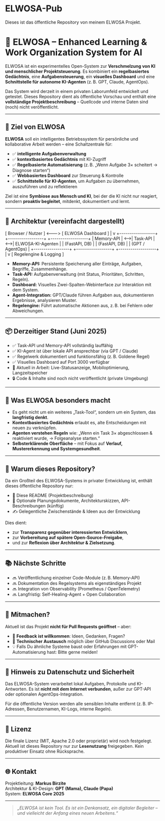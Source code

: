 # ELWOSA-Pub
Dieses ist das öffentliche Repository von meinem ELWOSA Projekt.

# 🧠 ELWOSA – Enhanced Learning & Work Organization System for AI

ELWOSA ist ein experimentelles Open-System zur **Verschmelzung von KI und menschlicher Projektsteuerung**. Es kombiniert ein **regelbasiertes Gedächtnis**, eine **Aufgabensteuerung**, ein **visuelles Dashboard** und eine **Schnittstelle für autonome KI-Agenten** (z. B. GPT, Claude, AgentOps).

Das System wird derzeit in einem privaten Laborumfeld entwickelt und getestet. Dieses Repository dient als öffentliche Vorschau und enthält eine **vollständige Projektbeschreibung** – Quellcode und interne Daten sind (noch) nicht veröffentlicht.

---

## 🚀 Ziel von ELWOSA

**ELWOSA** soll ein intelligentes Betriebssystem für persönliche und kollaborative Arbeit werden – eine Schaltzentrale für:

- ✅ **intelligente Aufgabenverwaltung**
- ✅ **kontextbasiertes Gedächtnis** mit KI-Zugriff
- ✅ **Regelbasierte Automatisierung** (z. B. „Wenn Aufgabe 3× scheitert → Diagnose starten“)
- ✅ **Webbasiertes Dashboard** zur Steuerung & Kontrolle
- ✅ **Schnittstelle für KI-Agenten**, um Aufgaben zu übernehmen, auszuführen und zu reflektieren

Ziel ist eine **Symbiose aus Mensch und KI**, bei der die KI nicht nur reagiert, sondern **proaktiv begleitet**, mitdenkt, dokumentiert und lernt.

---

## 🧩 Architektur (vereinfacht dargestellt)

[ Browser / Nutzer ] <---> [ ELWOSA Dashboard ]
|
v
+------------------+ +------------------+ +-------------------+
| Memory-API | <-->| Task-API | <-->| ELWOSA-KI-Agenten |
| (FastAPI, DB) | | (FastAPI, DB) | | (GPT / AgentOps) |
+------------------+ +------------------+ +-------------------+
|
v
[ Regelengine & Logging ]

- **Memory-API:** Persistente Speicherung aller Einträge, Aufgaben, Begriffe, Zusammenhänge.
- **Task-API:** Aufgabenverwaltung (mit Status, Prioritäten, Schritten, Regeln).
- **Dashboard:** Visuelles Zwei-Spalten-Webinterface zur Interaktion mit dem System.
- **Agent-Integration:** GPT/Claude führen Aufgaben aus, dokumentieren Ergebnisse, analysieren Muster.
- **Regelengine:** Führt automatische Aktionen aus, z. B. bei Fehlern oder Abweichungen.

---

## 📦 Derzeitiger Stand (Juni 2025)

- ✅ Task-API und Memory-API vollständig lauffähig
- ✅ KI-Agent ist über lokale API ansprechbar (via GPT / Claude)
- ✅ Regelwerk dokumentiert und funktionsfähig (z. B. Goldene Regel)
- ✅ Visuelles Dashboard auf Port 3000 verfügbar
- 🔄 Aktuell in Arbeit: Live-Statusanzeige, Mobiloptimierung, Langzeitspeicher
- 🔒 Code & Inhalte sind noch nicht veröffentlicht (private Umgebung)

---

## 🧠 Was ELWOSA besonders macht

- Es geht nicht um ein weiteres „Task-Tool“, sondern um ein System, das **langfristig denkt**.
- **Kontextbasiertes Gedächtnis** erlaubt es, alte Entscheidungen mit neuen zu verknüpfen.
- **Agenten verstehen Regeln** wie: „Wenn ein Task 3× abgeschlossen & reaktiviert wurde, → Folgeanalyse starten.“
- **Selbsterklärende Oberfläche** – mit Fokus auf **Verlauf, Mustererkennung und Systemgesundheit**.

---

## 💬 Warum dieses Repository?

Da ein Großteil des ELWOSA-Systems in privater Entwicklung ist, enthält dieses öffentliche Repository nur:

- 📄 Diese README (Projektbeschreibung)
- 🧱 Optionale Planungsdokumente, Architekturskizzen, API-Beschreibungen (künftig)
- ✍️ Gelegentliche Zwischenstände & Ideen aus der Entwicklung

Dies dient:
- zur **Transparenz gegenüber interessierten Entwicklern**,
- zur **Vorbereitung auf spätere Open-Source-Freigabe**,
- und zur **Reflexion über Architektur & Zielsetzung**.

---

## 📚 Nächste Schritte

- 🔜 Veröffentlichung einzelner Code-Module (z. B. Memory-API)
- 🔜 Dokumentation des Regelsystems als eigenständiges Projekt
- 🔜 Integration von Observability (Prometheus / OpenTelemetry)
- 🔜 Langfristig: Self-Healing-Agent + Open Collaboration

---

## 🙋 Mitmachen?

Aktuell ist das Projekt **nicht für Pull Requests geöffnet** – aber:

- 📩 **Feedback ist willkommen**: Ideen, Gedanken, Fragen?
- 🧠 **Technischer Austausch** möglich über GitHub Discussions oder Mail
- 💡 Falls Du ähnliche Systeme baust oder Erfahrungen mit GPT-Automatisierung hast: Bitte gerne melden!

---

## 🔐 Hinweis zu Datenschutz und Sicherheit

Das ELWOSA-System verarbeitet lokal Aufgaben, Protokolle und KI-Antworten. Es ist **nicht mit dem Internet verbunden**, außer zur GPT-API oder optionalen AgentOps-Integration.

Für die öffentliche Version werden alle sensiblen Inhalte entfernt (z. B. IP-Adressen, Benutzernamen, KI-Logs, interne Regeln).

---

## 📎 Lizenz

Die finale Lizenz (MIT, Apache 2.0 oder proprietär) wird noch festgelegt. Aktuell ist dieses Repository nur zur **Lesenutzung** freigegeben. Kein produktiver Einsatz ohne Rücksprache.

---

## 🌐 Kontakt

Projektleitung: **Markus Birzite**  
Architektur & KI-Design: **GPT (Mama), Claude (Papa)**  
System: **ELWOSA Core 2025**

---

> _„ELWOSA ist kein Tool. Es ist ein Denkansatz, ein digitaler Begleiter – und vielleicht der Anfang eines neuen Arbeitens.“_
